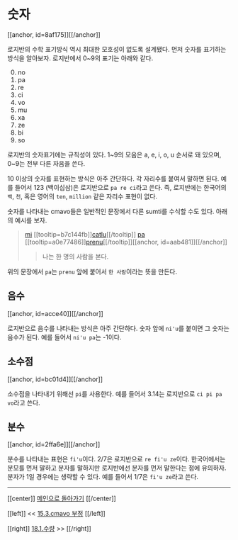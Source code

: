 # 숫자

[[anchor, id=8af175]][[/anchor]]

로지반의 수학 표기방식 역시 최대한 모호성이 없도록 설계됐다. 먼저 숫자를 표기하는 방식을 알아보자. 로지반에서 0\~9의 표기는 아래와 같다.

0. no
1. pa
2. re
3. ci
4. vo
5. mu
6. xa
7. ze
8. bi
9. so

로지반의 숫자표기에는 규칙성이 있다. 1\~9의 모음은 a, e, i, o, u 순서로 돼 있으며, 0\~9는 전부 다른 자음을 쓴다.

10 이상의 숫자를 표현하는 방식은 아주 간단하다. 각 자리수를 붙여서 말하면 된다. 예를 들어서 123 (백이십삼)은 로지반으로 `pa re ci`라고 쓴다. 즉, 로지반에는 한국어의 `백`, `천`, 혹은 영어의 `ten`, `million` 같은 자리수 표현이 없다.

숫자를 나타내는 cmavo들은 일반적인 문장에서 다른 sumti를 수식할 수도 있다. 아래의 예시를 보자.

> [mi](07_00_sumti_cmavo.html#9347d0) [[tooltip=b7c144fb]][catlu](gismu.html#catlu)[[/tooltip]] [pa](18_00_숫자.html#8af175) [[tooltip=a0e77486]][prenu](gismu.html#prenu)[[/tooltip]][[anchor, id=aab481]][[/anchor]]
>> 나는 한 명의 사람을 본다.

위의 문장에서 `pa`는 `prenu` 앞에 붙어서 `한 사람`이라는 뜻을 만든다.

## 음수

[[anchor, id=acce40]][[/anchor]]

로지반으로 음수를 나타내는 방식은 아주 간단하다. 숫자 앞에 `ni'u`를 붙이면 그 숫자는 음수가 된다. 예를 들어서 `ni'u pa`는 -1이다.

## 소수점

[[anchor, id=bc01d4]][[/anchor]]

소수점을 나타내기 위해선 `pi`를 사용한다. 예를 들어서 3.14는 로지반으로 `ci pi pa vo`라고 쓴다.

## 분수

[[anchor, id=2ffa6e]][[/anchor]]

분수를 나타내는 표현은 `fi'u`이다. 2/7은 로지반으로 `re fi'u ze`이다. 한국어에서는 분모를 먼저 말하고 분자를 말하지만 로지반에선 분자를 먼저 말한다는 점에 유의하자. 분자가 1일 경우에는 생략할 수 있다. 예를 들어서 1/7은 `fi'u ze`라고 쓴다.

---

[[center]]
[메인으로 돌아가기](index.html)
[[/center]]

[[left]]
<< [15.3.cmavo 부정](15_03_cmavo_부정.html)
[[/left]]

[[right]]
[18.1.수량](18_01_수량.html) >>
[[/right]]


[^b7c144fb]: [[highlight=red]]x1[[/highlight]]이 [[highlight=green]]x2[[/highlight]]를 응시하다
[^a0e77486]: [[highlight=red]]x1[[/highlight]]은 사람이다